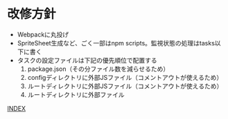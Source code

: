 # 改修方針

- Webpackに丸投げ
- SpriteSheet生成など、ごく一部はnpm scripts。監視状態の処理はtasks以下に書く
- タスクの設定ファイルは下記の優先順位で配置する
  1. package.json（その分ファイル数を減らせるため）
  2. configディレクトリに外部JSファイル（コメントアウトが使えるため）
  3. ルートディレクトリに外部JSファイル（コメントアウトが使えるため）
  4. ルートディレクトリに外部ファイル

[INDEX](../index.md)
